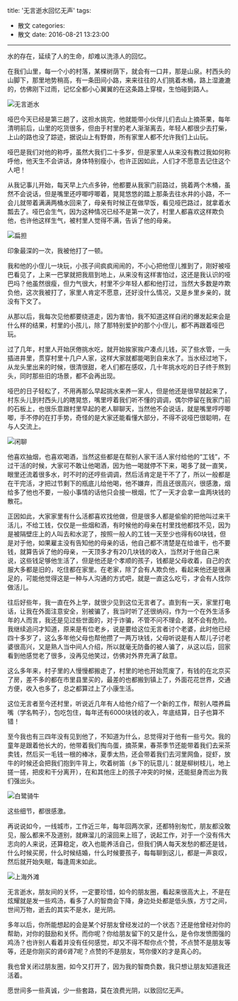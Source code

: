 title: '无言逝水回忆无声'
tags:
  - 散文
categories:
  - 散文
date: 2016-08-21 13:23:00
---

水的存在，延续了人的生命，却难以洗涤人的回忆。

在我们山里，每一个小的村落，某棵树荫下，就会有一口井，那是山泉。村西头的山脚下，那里地势稍高，有一条田间小路，来来往往的人们挑着木桶，路上湿漉漉的，仿佛刚下过雨，记忆全都小心翼翼的在这条路上穿梭，生怕碰到路人。

<!--more-->

![无言逝水](http://7xqhcq.com1.z0.glb.clouddn.com/passing-silent-silent-memories/626c7bb4022404ceab0bc29676963198df77461598b83-jE6pBi_fw658.jpeg)

哑巴今天已经是第三趟了，这担水挑完，他就能带小伙伴儿们去山上摘茶果，每年清明前后，山里的吃货很多，但由于村里的老人渐渐离去，年轻人都很少去打柴，上山的路也没了踪迹，据说山上有野兽，所有家里人都不允许我们上山玩。

哑巴是我们对他的称呼，虽然大我们二十多岁，但是家里人从来没有教过我如何称呼他，他天生不会讲话，身体特别瘦小，也许正因如此，人们才不愿意去记住这个人吧！

从我记事儿开始，每天早上六点多钟，他都要从我家门前路过，挑着两个木桶，虽然不会说话，但是嘴里还哼唧哼唧着，晃晃悠悠的踏上那条去往水井的小路，不一会儿就带着满满两桶水回来了，母亲有时候正在做早饭，看见哑巴路过，就拿着水瓢去了。哑巴会生气，因为这种情况已经不是第一次了，村里人都喜欢这样欺负他，也许他这样生气，被村里人觉得不满，告诉了他的母亲。

![扁担](http://7xqhcq.com1.z0.glb.clouddn.com/passing-silent-silent-memories/2730025799117722348.jpg)

印象最深的一次，我被他打了一顿。

我和他的小侄儿一块玩，小孩子间疯疯闹闹的，不小心把他侄儿推到了，刚好被哑巴看见了，上来一巴掌就把我扇到地上，从来没有这样害怕过，这还是我认识的哑巴吗？他虽然很瘦，但力气很大，村里不少年轻人都和他打过，当然大多数是咋欺负他，这次我被打了，家里人肯定不愿意，还好没什么情况，又是乡里乡亲的，就没有下文了。

从那以后，我每次见他都要绕道走，因为害怕，我不知道这样自闭的爆发起来会是什么样的结果，村里的小孩儿，除了那特别爱护的那个小侄儿，都不再跟着哑巴玩。

过了几年，村里人开始厌倦挑水吃，就开始挨家挨户凑点儿钱，买了些水管，一头插进井里，贯穿村里十几户人家，这样大家就都能喝到自来水了。当水经过地下，从龙头里出来的时候，很清很甜，老人们都在感叹，几十年挑水吃的日子终于熬到头，同时那些旧的场景，都不会再出现。

哑巴的日子轻松了，不用再那么早起挑水来养一家人，但是他还是很早就起来了，村东头儿到村西头儿的瞎晃悠，嘴里哼着我们听不懂的调调，偶尔停留在我家门前的石板上，也很乐意跟村里早起的老人聊聊天，当然他不会说话，就是嘴里哼哼唧唧，手不停的在打手势，奇怪的是大家还能看懂大部分，不得不说哑巴很聪明，在与人交流上。

![闲聊](http://7xqhcq.com1.z0.glb.clouddn.com/passing-silent-silent-memories/p8033717.jpg)

他喜欢抽烟，也喜欢喝酒，当然这些都是在帮别人家干活人家付给他的“工钱”，不过干活的时候，大家可不敢让他喝酒，因为他一喝就停不下来，喝多了就一直笑，眼里还流着很多水，时不时的还哼些调调，然后活肯定是干不了了，所以一般都是在干完活，才把过节剩下的瓶底儿给他喝，他不嫌弃，而且还很高兴，很感激，烟给多了他也不要，一般小事情的话他只会接一根烟，忙了一天才会拿一盒两块钱的散花。

正因如此，大家家里有什么活都喜欢找他做，但是很多人都是偷偷的把他叫过来干活儿，不给工钱，仅仅是一些烟和酒，有时候他的母亲在村里找他都找不见，因为是被隔壁庄上的人叫去和水泥了，按照一般人的工钱一天至少也得有60块钱，但是对于他，如果雇主没有告知他的母亲的话，他自己都不清楚是在给谁干，也不要钱，就算告诉了他的母亲，一天顶多才有20几块钱的收入，当然对于他自己来说，这些钱足够他生活了，但是他还是个孝顺的孩子，钱都是父母收着，自己的衣服大多都是旧的，吃住都在家里。在老家，除了会有人欺负他，看起来他还是很满足的，可能他觉得这是一种与人沟通的方式吧，就是一直这么吃亏，才会有人找你做活儿。

往后好些年，我一直在外上学，就很少见到这位无言者了。直到有一天，家里打电话，让我在外面注意安全，别被骗了，我当时听了还很纳闷，作为一个在外生活多年的人而言，我还是见过些世面的，对于诈骗，不管不问不理会，就不会有危险。我继续追问才知道，原来是有位老乡，说是要给这位无言者讨个老婆，此时他已经四十多岁了，这么多年他父母也帮他攒了一两万块钱，父母听说是有人帮儿子讨老婆很高兴，又是熟人当中间人介绍，所以就毫无防备的被人骗了，从这以后，回家看到他感觉老了很多，没再见他笑过，仿佛对外界充满了敌意。

这么多年来，村子里的人慢慢都搬走了，村里的地也开始荒废了，有钱的在北京买了房，差不多的都在市里县里买的，最差的也都搬到镇上了，外面花花世界，交通方便，收入也多了，总之都算过上了小康生活。

这位无言者至今还村里，听说近几年有人给他介绍了一个新的工作，帮别人喂养扁嘴（学名鸭子），包吃包住，每年还有6000块钱的收入，年底结算，日子也算不错！

至今我也有三四年没有见到他了，不知道为什么，总觉得对于他有一些亏欠。我的童年是跟着他长大的，他带着我们掏鸟蛋，摘茶果，春茶季节还能带着我们去采茶卖钱，然后买一毛钱一根的棒冰，夏季太热，还会带着我们去河里网鱼，捉虾，放牛的时候还会把我们抱到牛背上，吹着树笛（乡下的玩意儿：就是柳树枝儿，地上搓一搓，把皮和干分离开），在和其他庄上的孩子冲突的时候，还能挺身而出为我们强出头。

![白鹭骑牛](http://7xqhcq.com1.z0.glb.clouddn.com/passing-silent-silent-memories/001puwxIgy6UR0N2dhga2&690.jpeg)

这些细节，都很感激。

再说说如今，一线城市，工作近三年，每年回两次家，还都特别匆忙，朋友都没敢见，服么都来不及道别，就麻溜儿的滚回来上班了，说起工作，对于一个没有伟大志向的人来说，还算稳定，收入也能养活自己，但我们俩人每天发愁的都还是钱，什么时候买房，什么时候结婚，什么时候要孩子，每每聊到这儿，都是一声哀叹，然后就开始失眠，每逢周末如此。

![上海外滩](http://7xqhcq.com1.z0.glb.clouddn.com/passing-silent-silent-memories/2013040213393813629.jpg)

无言逝水，朋友间的关怀，一定要珍惜，如今的朋友圈，看起来很高大上，不是在炫耀就是发一些鸡汤，看多了人的智商会下降，身边处处都是低头族，方寸之间，世间万物，逝去的其实不是水，是光阴。

多年以后，你所能想起的会是某个好朋友曾经发过的一个状态？还是他曾经对你的帮助，对你的鼓励和关怀。而你呢？你给朋友留下的又是什么，是令你发愤图强的鸡汤？也许别人看着并没有任何感觉，却又不得不帮你点个赞，不点赞不是朋友等等，还是你刚买的肾6肾7呢？点赞的不是朋友，骂你傻X的才是真心的。

我也曾关闭过朋友圈，如今又打开了，因为我的智商负数，我只想让朋友知道我还活着。

愿世间多一些真诚，少一些套路，莫在浪费光阴，以致回忆无声。
